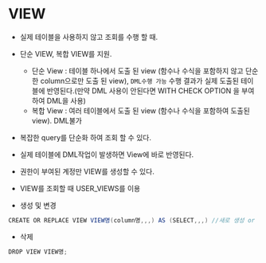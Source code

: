 # VIEW

* 실제 테이블을 사용하지 않고 조회를 수행 할 때.
* 단순 VIEW, 복합 VIEW를 지원.
  * 단순 View : 테이블 하나에서 도출 된 view (함수나 수식을 포함하지 않고 단순한 column으로만 도출 된 view), `DML수행 가능` 수행 결과가 실제 도출된 테이블에 반영된다.(만약 DML 사용이 안된다면 WITH CHECK OPTION 을 부여하여 DML을 사용)
  * 복합 View :  여러 테이블에서 도출 된 view (함수나 수식을 포함하여 도출된 view). DML불가

* 복잡한 query를 단순화 하여 조회 할 수 있다.
* 실제 테이블에 DML작업이 발생하면 View에 바로 반영된다.
* 권한이 부여된 계정만 VIEW를 생성할 수 있다.
* VIEW를 조회할 때 USER_VIEWS를 이용
* 생성 및 변경

```java
CREATE OR REPLACE VIEW VIEW명(column명,,,) AS (SELECT,,,) //새로 생성 or 존재하면 수정
```

* 삭제

```java
DROP VIEW VIEW명;
```

